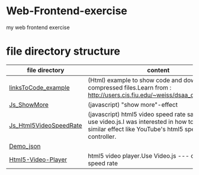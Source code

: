 # Web-Frontend-exercise
my web frontend exercise

# file directory structure
| file directory      | content |
| ---                 | -------------   |
| [linksToCode_example](linksToCode_example) | (Html) example to show code and download compressed files.Learn from : http://users.cis.fiu.edu/~weiss/dsaa_c2e/files.html |
| [Js_ShowMore](Js_ShowMore.html) | (javascript) "show more"-effect |
| [Js_Html5VideoSpeedRate](Js_Html5VideoSpeedRate.html) | (javascript) html5 video speed rate sample---use video.js.I was interested in how to implement similar effect like YouTube's html5 speed rate controller. |
| [Demo_json](Demo_json) |  |
| [Html5-Video-Player](Html5-Video-Player.html) | html5 video player.Use Video.js --- can change speed rate |